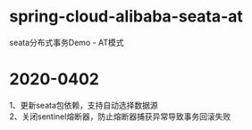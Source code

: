 # spring-cloud-alibaba-seata-at
seata分布式事务Demo - AT模式

# 2020-0402
1、更新seata包依赖，支持自动选择数据源
<br>2、关闭sentinel熔断器，防止熔断器捕获异常导致事务回滚失败
